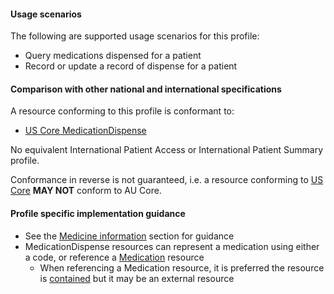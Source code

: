 #### Usage scenarios

The following are supported usage scenarios for this profile:

- Query medications dispensed for a patient
- Record or update a record of dispense for a patient


#### Comparison with other national and international specifications

A resource conforming to this profile is conformant to:
- [US Core MedicationDispense](http://hl7.org/fhir/us/core/StructureDefinition/us-core-medicationdispense)

No equivalent International Patient Access or International Patient Summary profile.

Conformance in reverse is not guaranteed, i.e. a resource conforming to [US Core](http://hl7.org/fhir/us/core) **MAY NOT** conform to AU Core.


#### Profile specific implementation guidance
- See the [Medicine information](guidance.html#medicine-information) section for guidance 
- MedicationDispense resources can represent a medication using either a code, or reference a [Medication](http://hl7.org/fhir/R4/medication.html) resource
  - When referencing a Medication resource, it is preferred the resource is [contained](http://hl7.org/fhir/R4/references.html#contained) but it may be an external resource
